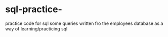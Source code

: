 # sql-practice-
practice code for sql
some queries written fro the employees database as a way of learning/practicing sql
